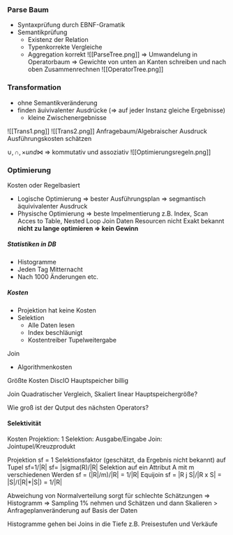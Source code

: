 ### Parse Baum
- Syntaxprüfung durch EBNF-Gramatik
- Semantikprüfung
	- Existenz der Relation
	- Typenkorrekte Vergleiche
	- Aggregation korrekt
![[ParseTree.png]]
=> Umwandelung in Operatorbaum
=> Gewichte von unten an Kanten schreiben und nach oben Zusammenrechnen
![[OperatorTree.png]]

### Transformation
- ohne Semantikveränderung
- finden äuivivalenter Ausdrücke (=> auf jeder Instanz gleiche Ergebnisse)
	- kleine Zwischenergebnisse

![[Trans1.png]]
![[Trans2.png]]
Anfragebaum/Algebraischer Ausdruck
Ausführungskosten schätzen

$\cup, \cap, \times und \bowtie$ => kommutativ und assoziativ
![[Optimierungsregeln.png]]

### Optimierung

Kosten oder Regelbasiert
- Logische Optimierung => bester Ausführungsplan => segmantisch äquivivalenter Ausdruck
- Physische Optimierung => beste Impelmentierung z.B. Index, Scan Acces to Table, Nested Loop Join
Daten Resourcen nicht Exakt bekannt
__nicht zu lange optimieren => kein Gewinn__

##### Statistiken in DB
- Histogramme
- Jeden Tag Mitternacht
- Nach 1000 Änderungen etc.

##### Kosten
- Projektion hat keine Kosten
- Selektion
	- Alle Daten lesen
	- Index beschläunigt
	- Kostentreiber Tupelweitergabe

Join
- Algorithmenkosten

Größte Kosten DiscIO Hauptspeicher billig

Join Quadratischer Vergleich, Skaliert linear
Hauptspeichergröße?

Wie groß ist der Qutput des nächsten Operators?

#### Selektivität
Kosten 
Projektion: 1
Selektion: Ausgabe/Eingabe
Join: Jointupel/Kreuzprodukt

Projektion
sf = 1
Selektionsfaktor (geschätzt, da Ergebnis nicht bekannt) auf Tupel
sf=1/|R|
sf= |sigma(R)/|R|
Selektion auf ein Attribut A mit m verschiedenen Werden
sf = (|R|/m)/|R| = 1/|R|
Equijoin
sf = |R j S|/|R x S| = |S|/(|R|*|S|) = 1/|R|

Abweichung von Normalverteilung sorgt für schlechte Schätzungen
=> Histogramm
=> Sampling 1% nehmen und Schätzen und dann Skalieren > Anfrageplanveränderung auf Basis der Daten

Histogramme gehen bei Joins in die Tiefe  z.B. Preisestufen und Verkäufe
